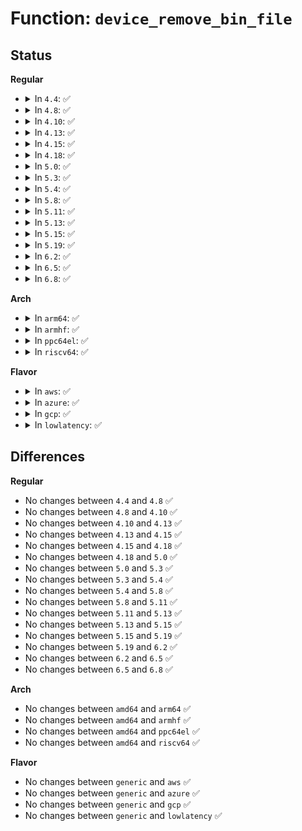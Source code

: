 # Function: <code>device_remove_bin_file</code>

## Status
<b>Regular</b>
<ul>
<li>
<details>
<summary>In <code>4.4</code>: ✅</summary>

```c
void device_remove_bin_file(struct device *dev, const struct bin_attribute *attr);
```

**Collision:** Unique Global

**Inline:** No

**Transformation:** False

**Instances:**

```
In drivers/base/core.c (ffffffff815465d0)
Location: drivers/base/core.c:656
Inline: False
Direct callers:
  - drivers/rapidio/rio-sysfs.c:rio_remove_sysfs_dev_files
  - drivers/misc/sram.c:sram_free_partitions
  - drivers/usb/core/sysfs.c:usb_remove_sysfs_dev_files
```
**Symbols:**

```
ffffffff815465d0-ffffffff815465ea: device_remove_bin_file (STB_GLOBAL)
```
</details>
</li>
<li>
<details>
<summary>In <code>4.8</code>: ✅</summary>

```c
void device_remove_bin_file(struct device *dev, const struct bin_attribute *attr);
```

**Collision:** Unique Global

**Inline:** No

**Transformation:** False

**Instances:**

```
In drivers/base/core.c (ffffffff81598240)
Location: drivers/base/core.c:656
Inline: False
Direct callers:
  - drivers/rapidio/rio-sysfs.c:rio_remove_sysfs_dev_files
  - drivers/misc/sram.c:sram_free_partitions
  - drivers/usb/core/sysfs.c:usb_remove_sysfs_dev_files
```
**Symbols:**

```
ffffffff81598240-ffffffff8159825a: device_remove_bin_file (STB_GLOBAL)
```
</details>
</li>
<li>
<details>
<summary>In <code>4.10</code>: ✅</summary>

```c
void device_remove_bin_file(struct device *dev, const struct bin_attribute *attr);
```

**Collision:** Unique Global

**Inline:** No

**Transformation:** False

**Instances:**

```
In drivers/base/core.c (ffffffff815c5e10)
Location: drivers/base/core.c:1222
Inline: False
Direct callers:
  - drivers/rapidio/rio-sysfs.c:rio_remove_sysfs_dev_files
  - drivers/misc/sram.c:sram_free_partitions
  - drivers/usb/core/sysfs.c:usb_remove_sysfs_dev_files
```
**Symbols:**

```
ffffffff815c5e10-ffffffff815c5e2a: device_remove_bin_file (STB_GLOBAL)
```
</details>
</li>
<li>
<details>
<summary>In <code>4.13</code>: ✅</summary>

```c
void device_remove_bin_file(struct device *dev, const struct bin_attribute *attr);
```

**Collision:** Unique Global

**Inline:** No

**Transformation:** False

**Instances:**

```
In drivers/base/core.c (ffffffff815dac30)
Location: drivers/base/core.c:1220
Inline: False
Direct callers:
  - drivers/misc/sram.c:sram_free_partitions
  - drivers/usb/core/sysfs.c:usb_remove_sysfs_dev_files
  - drivers/nvmem/core.c:nvmem_unregister
```
**Symbols:**

```
ffffffff815dac30-ffffffff815dac4b: device_remove_bin_file (STB_GLOBAL)
```
</details>
</li>
<li>
<details>
<summary>In <code>4.15</code>: ✅</summary>

```c
void device_remove_bin_file(struct device *dev, const struct bin_attribute *attr);
```

**Collision:** Unique Global

**Inline:** No

**Transformation:** False

**Instances:**

```
In drivers/base/core.c (ffffffff81641be0)
Location: drivers/base/core.c:1355
Inline: False
Direct callers:
  - drivers/misc/sram.c:sram_free_partitions
  - drivers/usb/core/sysfs.c:usb_remove_sysfs_dev_files
  - drivers/nvmem/core.c:nvmem_unregister
```
**Symbols:**

```
ffffffff81641be0-ffffffff81641bfb: device_remove_bin_file (STB_GLOBAL)
```
</details>
</li>
<li>
<details>
<summary>In <code>4.18</code>: ✅</summary>

```c
void device_remove_bin_file(struct device *dev, const struct bin_attribute *attr);
```

**Collision:** Unique Global

**Inline:** No

**Transformation:** False

**Instances:**

```
In drivers/base/core.c (ffffffff8167ce80)
Location: drivers/base/core.c:1397
Inline: False
Direct callers:
  - drivers/misc/sram.c:sram_free_partitions
  - drivers/usb/core/sysfs.c:usb_remove_sysfs_dev_files
  - drivers/nvmem/core.c:nvmem_unregister
```
**Symbols:**

```
ffffffff8167ce80-ffffffff8167ce9a: device_remove_bin_file (STB_GLOBAL)
```
</details>
</li>
<li>
<details>
<summary>In <code>5.0</code>: ✅</summary>

```c
void device_remove_bin_file(struct device *dev, const struct bin_attribute *attr);
```

**Collision:** Unique Global

**Inline:** No

**Transformation:** False

**Instances:**

```
In drivers/base/core.c (ffffffff8169c810)
Location: drivers/base/core.c:1471
Inline: False
Direct callers:
  - drivers/misc/sram.c:sram_free_partitions
  - drivers/usb/core/sysfs.c:usb_remove_sysfs_dev_files
  - drivers/nvmem/core.c:nvmem_device_release
```
**Symbols:**

```
ffffffff8169c810-ffffffff8169c82a: device_remove_bin_file (STB_GLOBAL)
```
</details>
</li>
<li>
<details>
<summary>In <code>5.3</code>: ✅</summary>

```c
void device_remove_bin_file(struct device *dev, const struct bin_attribute *attr);
```

**Collision:** Unique Global

**Inline:** No

**Transformation:** False

**Instances:**

```
In drivers/base/core.c (ffffffff816d5610)
Location: drivers/base/core.c:1616
Inline: False
Direct callers:
  - drivers/misc/sram.c:sram_free_partitions
  - drivers/usb/core/sysfs.c:usb_remove_sysfs_dev_files
  - drivers/nvmem/core.c:nvmem_device_release
  - drivers/nvmem/nvmem-sysfs.c:nvmem_sysfs_remove_compat
```
**Symbols:**

```
ffffffff816d5610-ffffffff816d5626: device_remove_bin_file (STB_GLOBAL)
```
</details>
</li>
<li>
<details>
<summary>In <code>5.4</code>: ✅</summary>

```c
void device_remove_bin_file(struct device *dev, const struct bin_attribute *attr);
```

**Collision:** Unique Global

**Inline:** No

**Transformation:** False

**Instances:**

```
In drivers/base/core.c (ffffffff816f93c0)
Location: drivers/base/core.c:1653
Inline: False
Direct callers:
  - drivers/misc/sram.c:sram_free_partitions
  - drivers/usb/core/sysfs.c:usb_remove_sysfs_dev_files
  - drivers/nvmem/core.c:nvmem_device_release
  - drivers/nvmem/nvmem-sysfs.c:nvmem_sysfs_remove_compat
```
**Symbols:**

```
ffffffff816f93c0-ffffffff816f93d6: device_remove_bin_file (STB_GLOBAL)
```
</details>
</li>
<li>
<details>
<summary>In <code>5.8</code>: ✅</summary>

```c
void device_remove_bin_file(struct device *dev, const struct bin_attribute *attr);
```

**Collision:** Unique Global

**Inline:** No

**Transformation:** False

**Instances:**

```
In drivers/base/core.c (ffffffff817b2290)
Location: drivers/base/core.c:2131
Inline: False
Direct callers:
  - drivers/misc/sram.c:sram_free_partitions
  - drivers/usb/core/sysfs.c:usb_remove_sysfs_dev_files
  - drivers/nvmem/core.c:nvmem_device_release
  - drivers/nvmem/core.c:nvmem_register
```
**Symbols:**

```
ffffffff817b2290-ffffffff817b22a6: device_remove_bin_file (STB_GLOBAL)
```
</details>
</li>
<li>
<details>
<summary>In <code>5.11</code>: ✅</summary>

```c
void device_remove_bin_file(struct device *dev, const struct bin_attribute *attr);
```

**Collision:** Unique Global

**Inline:** No

**Transformation:** False

**Instances:**

```
In drivers/base/core.c (ffffffff817c6ce0)
Location: drivers/base/core.c:2541
Inline: False
Direct callers:
  - drivers/misc/sram.c:sram_free_partitions
  - drivers/usb/core/sysfs.c:usb_remove_sysfs_dev_files
  - drivers/nvmem/core.c:nvmem_device_release
  - drivers/nvmem/core.c:nvmem_register
```
**Symbols:**

```
ffffffff817c6ce0-ffffffff817c6cf6: device_remove_bin_file (STB_GLOBAL)
```
</details>
</li>
<li>
<details>
<summary>In <code>5.13</code>: ✅</summary>

```c
void device_remove_bin_file(struct device *dev, const struct bin_attribute *attr);
```

**Collision:** Unique Global

**Inline:** No

**Transformation:** False

**Instances:**

```
In drivers/base/core.c (ffffffff817aa1a0)
Location: drivers/base/core.c:2753
Inline: False
Direct callers:
  - drivers/misc/sram.c:sram_free_partitions
  - drivers/usb/core/sysfs.c:usb_remove_sysfs_dev_files
  - drivers/nvmem/core.c:nvmem_device_release
  - drivers/nvmem/core.c:nvmem_register
```
**Symbols:**

```
ffffffff817aa1a0-ffffffff817aa1b6: device_remove_bin_file (STB_GLOBAL)
```
</details>
</li>
<li>
<details>
<summary>In <code>5.15</code>: ✅</summary>

```c
void device_remove_bin_file(struct device *dev, const struct bin_attribute *attr);
```

**Collision:** Unique Global

**Inline:** No

**Transformation:** False

**Instances:**

```
In drivers/base/core.c (ffffffff81833380)
Location: drivers/base/core.c:2818
Inline: False
Direct callers:
  - drivers/misc/sram.c:sram_free_partitions
  - drivers/usb/core/sysfs.c:usb_remove_sysfs_dev_files
  - drivers/nvmem/core.c:nvmem_device_release
  - drivers/nvmem/core.c:nvmem_register
```
**Symbols:**

```
ffffffff81833380-ffffffff81833396: device_remove_bin_file (STB_GLOBAL)
```
</details>
</li>
<li>
<details>
<summary>In <code>5.19</code>: ✅</summary>

```c
void device_remove_bin_file(struct device *dev, const struct bin_attribute *attr);
```

**Collision:** Unique Global

**Inline:** No

**Transformation:** False

**Instances:**

```
In drivers/base/core.c (ffffffff81974aa0)
Location: drivers/base/core.c:2843
Inline: False
Direct callers:
  - drivers/misc/sram.c:sram_free_partitions
  - drivers/usb/core/sysfs.c:usb_remove_sysfs_dev_files
  - drivers/nvmem/core.c:nvmem_device_release
  - drivers/nvmem/core.c:nvmem_register
```
**Symbols:**

```
ffffffff81974aa0-ffffffff81974ac6: device_remove_bin_file (STB_GLOBAL)
```
</details>
</li>
<li>
<details>
<summary>In <code>6.2</code>: ✅</summary>

```c
void device_remove_bin_file(struct device *dev, const struct bin_attribute *attr);
```

**Collision:** Unique Global

**Inline:** No

**Transformation:** False

**Instances:**

```
In drivers/base/core.c (ffffffff81ae0200)
Location: drivers/base/core.c:3041
Inline: False
Direct callers:
  - drivers/misc/sram.c:sram_free_partitions
  - drivers/usb/core/sysfs.c:usb_remove_sysfs_dev_files
  - drivers/nvmem/core.c:nvmem_device_release
  - drivers/nvmem/core.c:nvmem_register
```
**Symbols:**

```
ffffffff81ae0200-ffffffff81ae0226: device_remove_bin_file (STB_GLOBAL)
```
</details>
</li>
<li>
<details>
<summary>In <code>6.5</code>: ✅</summary>

```c
void device_remove_bin_file(struct device *dev, const struct bin_attribute *attr);
```

**Collision:** Unique Global

**Inline:** No

**Transformation:** False

**Instances:**

```
In drivers/base/core.c (ffffffff81b2e420)
Location: drivers/base/core.c:3047
Inline: False
Direct callers:
  - drivers/misc/sram.c:sram_free_partitions
  - drivers/usb/core/sysfs.c:usb_remove_sysfs_dev_files
  - drivers/nvmem/core.c:nvmem_device_release
  - drivers/nvmem/core.c:nvmem_register
```
**Symbols:**

```
ffffffff81b2e420-ffffffff81b2e446: device_remove_bin_file (STB_GLOBAL)
```
</details>
</li>
<li>
<details>
<summary>In <code>6.8</code>: ✅</summary>

```c
void device_remove_bin_file(struct device *dev, const struct bin_attribute *attr);
```

**Collision:** Unique Global

**Inline:** No

**Transformation:** False

**Instances:**

```
In drivers/base/core.c (ffffffff81b85c20)
Location: drivers/base/core.c:3062
Inline: False
Direct callers:
  - drivers/misc/sram.c:sram_free_partitions
  - drivers/usb/core/sysfs.c:usb_remove_sysfs_dev_files
  - drivers/nvmem/core.c:__nvmem_device_put
  - drivers/nvmem/core.c:devm_nvmem_unregister
  - drivers/nvmem/core.c:nvmem_register
```
**Symbols:**

```
ffffffff81b85c20-ffffffff81b85c46: device_remove_bin_file (STB_GLOBAL)
```
</details>
</li>
</ul>
<b>Arch</b>
<ul>
<li>
<details>
<summary>In <code>arm64</code>: ✅</summary>

```c
void device_remove_bin_file(struct device *dev, const struct bin_attribute *attr);
```

**Collision:** Unique Global

**Inline:** No

**Transformation:** False

**Instances:**

```
In drivers/base/core.c (ffff8000108e3608)
Location: drivers/base/core.c:1653
Inline: False
Direct callers:
  - drivers/misc/sram.c:sram_free_partitions
  - drivers/usb/core/sysfs.c:usb_remove_sysfs_dev_files
  - drivers/nvmem/core.c:nvmem_device_release
  - drivers/nvmem/nvmem-sysfs.c:nvmem_sysfs_remove_compat
```
**Symbols:**

```
ffff8000108e3608-ffff8000108e3640: device_remove_bin_file (STB_GLOBAL)
```
</details>
</li>
<li>
<details>
<summary>In <code>armhf</code>: ✅</summary>

```c
void device_remove_bin_file(struct device *dev, const struct bin_attribute *attr);
```

**Collision:** Unique Global

**Inline:** No

**Transformation:** False

**Instances:**

```
In drivers/base/core.c (c09d2048)
Location: drivers/base/core.c:1653
Inline: False
Direct callers:
  - drivers/misc/sram.c:sram_free_partitions
  - drivers/usb/core/sysfs.c:usb_remove_sysfs_dev_files
  - drivers/nvmem/core.c:nvmem_device_release
  - drivers/nvmem/nvmem-sysfs.c:nvmem_sysfs_remove_compat
```
**Symbols:**

```
c09d2048-c09d206c: device_remove_bin_file (STB_GLOBAL)
```
</details>
</li>
<li>
<details>
<summary>In <code>ppc64el</code>: ✅</summary>

```c
void device_remove_bin_file(struct device *dev, const struct bin_attribute *attr);
```

**Collision:** Unique Global

**Inline:** No

**Transformation:** False

**Instances:**

```
In drivers/base/core.c (c000000000978660)
Location: drivers/base/core.c:1653
Inline: False
Direct callers:
  - drivers/pci/pci-sysfs.c:pci_remove_legacy_files
  - drivers/pci/pci-sysfs.c:pci_remove_legacy_files
  - drivers/pci/pci-sysfs.c:pci_create_legacy_files
  - drivers/misc/sram.c:sram_free_partitions
  - drivers/usb/core/sysfs.c:usb_remove_sysfs_dev_files
  - drivers/nvmem/core.c:nvmem_device_release
  - drivers/nvmem/nvmem-sysfs.c:nvmem_sysfs_remove_compat
```
**Symbols:**

```
c000000000978660-c00000000097869c: device_remove_bin_file (STB_GLOBAL)
```
</details>
</li>
<li>
<details>
<summary>In <code>riscv64</code>: ✅</summary>

```c
void device_remove_bin_file(struct device *dev, const struct bin_attribute *attr);
```

**Collision:** Unique Global

**Inline:** No

**Transformation:** False

**Instances:**

```
In drivers/base/core.c (ffffffe00057898e)
Location: drivers/base/core.c:1653
Inline: False
Direct callers:
  - drivers/misc/sram.c:sram_free_partitions
  - drivers/usb/core/sysfs.c:usb_remove_sysfs_dev_files
  - drivers/nvmem/core.c:nvmem_device_release
  - drivers/nvmem/nvmem-sysfs.c:nvmem_sysfs_remove_compat
```
**Symbols:**

```
ffffffe00057898e-ffffffe0005789c2: device_remove_bin_file (STB_GLOBAL)
```
</details>
</li>
</ul>
<b>Flavor</b>
<ul>
<li>
<details>
<summary>In <code>aws</code>: ✅</summary>

```c
void device_remove_bin_file(struct device *dev, const struct bin_attribute *attr);
```

**Collision:** Unique Global

**Inline:** No

**Transformation:** False

**Instances:**

```
In drivers/base/core.c (ffffffff816bebb0)
Location: drivers/base/core.c:1653
Inline: False
Direct callers:
  - drivers/misc/sram.c:sram_free_partitions
  - drivers/usb/core/sysfs.c:usb_remove_sysfs_dev_files
  - drivers/nvmem/core.c:nvmem_device_release
  - drivers/nvmem/nvmem-sysfs.c:nvmem_sysfs_remove_compat
```
**Symbols:**

```
ffffffff816bebb0-ffffffff816bebc6: device_remove_bin_file (STB_GLOBAL)
```
</details>
</li>
<li>
<details>
<summary>In <code>azure</code>: ✅</summary>

```c
void device_remove_bin_file(struct device *dev, const struct bin_attribute *attr);
```

**Collision:** Unique Global

**Inline:** No

**Transformation:** False

**Instances:**

```
In drivers/base/core.c (ffffffff81699e60)
Location: drivers/base/core.c:1653
Inline: False
Direct callers:
  - drivers/misc/sram.c:sram_free_partitions
  - drivers/usb/core/sysfs.c:usb_remove_sysfs_dev_files
  - drivers/nvmem/core.c:nvmem_device_release
  - drivers/nvmem/nvmem-sysfs.c:nvmem_sysfs_remove_compat
```
**Symbols:**

```
ffffffff81699e60-ffffffff81699e76: device_remove_bin_file (STB_GLOBAL)
```
</details>
</li>
<li>
<details>
<summary>In <code>gcp</code>: ✅</summary>

```c
void device_remove_bin_file(struct device *dev, const struct bin_attribute *attr);
```

**Collision:** Unique Global

**Inline:** No

**Transformation:** False

**Instances:**

```
In drivers/base/core.c (ffffffff816ed080)
Location: drivers/base/core.c:1653
Inline: False
Direct callers:
  - drivers/misc/sram.c:sram_free_partitions
  - drivers/usb/core/sysfs.c:usb_remove_sysfs_dev_files
  - drivers/nvmem/core.c:nvmem_device_release
  - drivers/nvmem/nvmem-sysfs.c:nvmem_sysfs_remove_compat
```
**Symbols:**

```
ffffffff816ed080-ffffffff816ed096: device_remove_bin_file (STB_GLOBAL)
```
</details>
</li>
<li>
<details>
<summary>In <code>lowlatency</code>: ✅</summary>

```c
void device_remove_bin_file(struct device *dev, const struct bin_attribute *attr);
```

**Collision:** Unique Global

**Inline:** No

**Transformation:** False

**Instances:**

```
In drivers/base/core.c (ffffffff817078c0)
Location: drivers/base/core.c:1653
Inline: False
Direct callers:
  - drivers/misc/sram.c:sram_free_partitions
  - drivers/usb/core/sysfs.c:usb_remove_sysfs_dev_files
  - drivers/nvmem/core.c:nvmem_device_release
  - drivers/nvmem/nvmem-sysfs.c:nvmem_sysfs_remove_compat
```
**Symbols:**

```
ffffffff817078c0-ffffffff817078d6: device_remove_bin_file (STB_GLOBAL)
```
</details>
</li>
</ul>

## Differences
<b>Regular</b>
<ul>
<li>
No changes between <code>4.4</code> and <code>4.8</code> ✅
</li>
<li>
No changes between <code>4.8</code> and <code>4.10</code> ✅
</li>
<li>
No changes between <code>4.10</code> and <code>4.13</code> ✅
</li>
<li>
No changes between <code>4.13</code> and <code>4.15</code> ✅
</li>
<li>
No changes between <code>4.15</code> and <code>4.18</code> ✅
</li>
<li>
No changes between <code>4.18</code> and <code>5.0</code> ✅
</li>
<li>
No changes between <code>5.0</code> and <code>5.3</code> ✅
</li>
<li>
No changes between <code>5.3</code> and <code>5.4</code> ✅
</li>
<li>
No changes between <code>5.4</code> and <code>5.8</code> ✅
</li>
<li>
No changes between <code>5.8</code> and <code>5.11</code> ✅
</li>
<li>
No changes between <code>5.11</code> and <code>5.13</code> ✅
</li>
<li>
No changes between <code>5.13</code> and <code>5.15</code> ✅
</li>
<li>
No changes between <code>5.15</code> and <code>5.19</code> ✅
</li>
<li>
No changes between <code>5.19</code> and <code>6.2</code> ✅
</li>
<li>
No changes between <code>6.2</code> and <code>6.5</code> ✅
</li>
<li>
No changes between <code>6.5</code> and <code>6.8</code> ✅
</li>
</ul>
<b>Arch</b>
<ul>
<li>
No changes between <code>amd64</code> and <code>arm64</code> ✅
</li>
<li>
No changes between <code>amd64</code> and <code>armhf</code> ✅
</li>
<li>
No changes between <code>amd64</code> and <code>ppc64el</code> ✅
</li>
<li>
No changes between <code>amd64</code> and <code>riscv64</code> ✅
</li>
</ul>
<b>Flavor</b>
<ul>
<li>
No changes between <code>generic</code> and <code>aws</code> ✅
</li>
<li>
No changes between <code>generic</code> and <code>azure</code> ✅
</li>
<li>
No changes between <code>generic</code> and <code>gcp</code> ✅
</li>
<li>
No changes between <code>generic</code> and <code>lowlatency</code> ✅
</li>
</ul>
